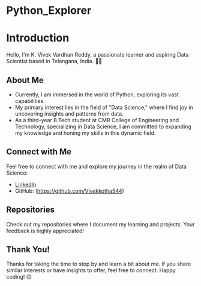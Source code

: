 # Python_Explorer

# Introduction

Hello, I'm K. Vivek Vardhan Reddy, a passionate learner and aspiring Data Scientist based in Telangana, India. 👨‍💻

## About Me

- Currently, I am immersed in the world of Python, exploring its vast capabilities.
- My primary interest lies in the field of "Data Science," where I find joy in uncovering insights and patterns from data.
- As a third-year B.Tech student at CMR College of Engineering and Technology, specializing in Data Science, I am committed to expanding my knowledge and honing my skills in this dynamic field.

## Connect with Me

Feel free to connect with me and explore my journey in the realm of Data Science:

- [LinkedIn](https://www.linkedin.com/in/vivek-vardhan-kotha-b1ab30253/)
- GitHub: (https://github.com/Vivekkotha544)

## Repositories

Check out my repositories where I document my learning and projects. Your feedback is highly appreciated!

## Thank You!

Thanks for taking the time to stop by and learn a bit about me. If you share similar interests or have insights to offer, feel free to connect. Happy coding! 😊
